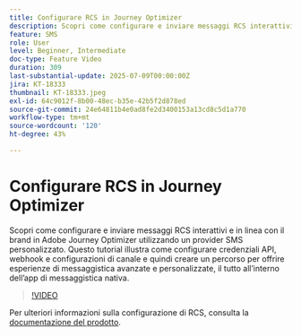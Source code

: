 ```yaml
---
title: Configurare RCS in Journey Optimizer
description: Scopri come configurare e inviare messaggi RCS interattivi e in linea con il brand in Adobe Journey Optimizer utilizzando un provider SMS personalizzato. Questo tutorial illustra come configurare credenziali API, webhook e configurazioni di canale e quindi creare un percorso per offrire esperienze di messaggistica avanzate e personalizzate, il tutto all’interno dell’app di messaggistica nativa.
feature: SMS
role: User
level: Beginner, Intermediate
doc-type: Feature Video
duration: 309
last-substantial-update: 2025-07-09T00:00:00Z
jira: KT-18333
thumbnail: KT-18333.jpeg
exl-id: 64c9012f-8b00-48ec-b35e-42b5f2d878ed
source-git-commit: 24e64811b4e0ad8fe2d3400153a13cd8c5d1a770
workflow-type: tm+mt
source-wordcount: '120'
ht-degree: 43%

---
```


# Configurare RCS in Journey Optimizer

Scopri come configurare e inviare messaggi RCS interattivi e in linea con il brand in Adobe Journey Optimizer utilizzando un provider SMS personalizzato. Questo tutorial illustra come configurare credenziali API, webhook e configurazioni di canale e quindi creare un percorso per offrire esperienze di messaggistica avanzate e personalizzate, il tutto all’interno dell’app di messaggistica nativa.

>[!VIDEO](https://video.tv.adobe.com/v/3464763/?learn=on&enablevpops&captions=ita)

Per ulteriori informazioni sulla configurazione di RCS, consulta la [documentazione del prodotto](https://experienceleague.adobe.com/it/docs/journey-optimizer/using/channels/sms/configure-sms/sms-configuration).
